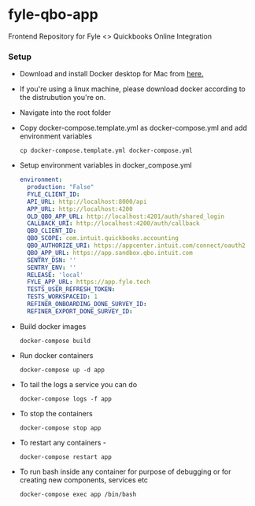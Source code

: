 # fyle-qbo-app
Frontend Repository for Fyle &lt;> Quickbooks Online Integration

### Setup

* Download and install Docker desktop for Mac from [here.](https://www.docker.com/products/docker-desktop)

* If you're using a linux machine, please download docker according to the distrubution you're on.

* Navigate into the root folder

* Copy docker-compose.template.yml as docker-compose.yml and add environment variables

    ```
    cp docker-compose.template.yml docker-compose.yml
    ```

* Setup environment variables in docker_compose.yml

    ```yaml
    environment:
      production: "False"
      FYLE_CLIENT_ID: 
      API_URL: http://localhost:8000/api
      APP_URL: http://localhost:4200
      OLD_QBO_APP_URL: http://localhost:4201/auth/shared_login
      CALLBACK_URI: http://localhost:4200/auth/callback
      QBO_CLIENT_ID: 
      QBO_SCOPE: com.intuit.quickbooks.accounting
      QBO_AUTHORIZE_URI: https://appcenter.intuit.com/connect/oauth2
      QBO_APP_URL: https://app.sandbox.qbo.intuit.com
      SENTRY_DSN: ''
      SENTRY_ENV: ''
      RELEASE: 'local'
      FYLE_APP_URL: https://app.fyle.tech
      TESTS_USER_REFRESH_TOKEN: 
      TESTS_WORKSPACEID: 1
      REFINER_ONBOARDING_DONE_SURVEY_ID: 
      REFINER_EXPORT_DONE_SURVEY_ID: 
   ```

* Build docker images

    ```
    docker-compose build
    ```

* Run docker containers

    ```
    docker-compose up -d app
    ```

* To tail the logs a service you can do

    ```
    docker-compose logs -f app
    ```

* To stop the containers

    ```
    docker-compose stop app
    ```

* To restart any containers -

    ```
    docker-compose restart app
    ```

* To run bash inside any container for purpose of debugging or for creating new components, services etc

    ```
    docker-compose exec app /bin/bash
    ```
